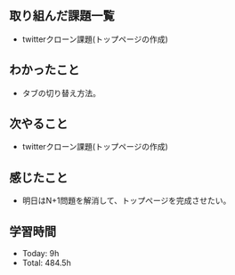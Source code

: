## 取り組んだ課題一覧
- twitterクローン課題(トップページの作成)
## わかったこと
- タブの切り替え方法。
## 次やること
- twitterクローン課題(トップページの作成)
## 感じたこと
- 明日はN+1問題を解消して、トップページを完成させたい。
## 学習時間
- Today: 9h
- Total: 484.5h